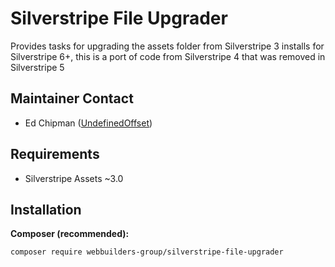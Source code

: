 Silverstripe File Upgrader
=================
Provides tasks for upgrading the assets folder from Silverstripe 3 installs for Silverstripe 6+, this is a port of code from Silverstripe 4 that was removed in Silverstripe 5

## Maintainer Contact
* Ed Chipman ([UndefinedOffset](https://github.com/UndefinedOffset))

## Requirements
* Silverstripe Assets ~3.0


## Installation
__Composer (recommended):__
```
composer require webbuilders-group/silverstripe-file-upgrader
```
